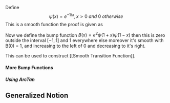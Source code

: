 Define
$$
\psi(x) = e^{-1/x}, x >0 \ and \ 0 \ otherwise
$$
This is a smooth function the proof is given as 

Now we define the bump function
$B(x)=e^2 \psi(1+x)\psi(1-x)$ then this is zero outside the interval $[-1,1]$ and 1 everywhere else moreover it's smooth with B(0) = 1, and increasing to the left of 0 and decreasing to it's right.

This can be used to construct [[Smooth Transition Function]].

#### More Bump Functions

##### Using ArcTan

## Generalized Notion